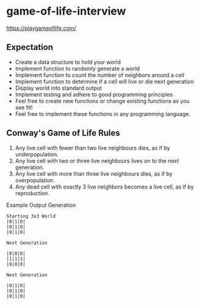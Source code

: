 # game-of-life-interview

https://playgameoflife.com/

## Expectation
* Create a data structure to hold your world
* Implement function to randomly generate a world
* Implement function to count the number of neighbors around a cell
* Implement function to determine if a cell will live or die next generation
* Display world into standard output
* Implement testing and adhere to good programming principles
* Feel free to create new functions or change existing functions as you see fit!
* Feel free to implement these functions in any programming language.


## Conway's Game of Life Rules
1. Any live cell with fewer than two live neighbours dies, as if by underpopulation.
2. Any live cell with two or three live neighbours lives on to the next generation.
3. Any live cell with more than three live neighbours dies, as if by overpopulation.
4. Any dead cell with exactly 3 live neighbors becomes a live cell, as if by reproduction.

Example Output Generation

```text
Starting 3x3 World
|0|1|0|
|0|1|0|
|0|1|0|

Next Generation 

|0|0|0|
|1|1|1|
|0|0|0|

Next Generation

|0|1|0|
|0|1|0|
|0|1|0|
```
